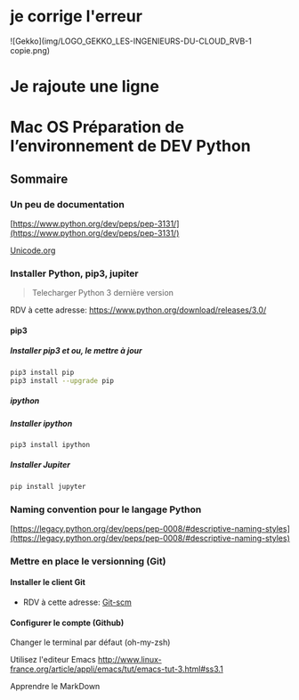 # je corrige l'erreur

![Gekko](img/LOGO_GEKKO_LES-INGENIEURS-DU-CLOUD_RVB-1 copie.png)

# Je rajoute une ligne

# Mac OS Préparation de l’environnement de DEV Python

## Sommaire

### Un peu de documentation

[https://www.python.org/dev/peps/pep-3131/](https://www.python.org/dev/peps/pep-3131/)

[Unicode.org](http://www.unicode.org/reports/tr31/)

### Installer Python, pip3, jupiter

>Telecharger Python 3 dernière version

RDV à cette adresse: <https://www.python.org/download/releases/3.0/>

#### pip3

##### Installer pip3 et ou, le mettre à jour

```Bash
pip3 install pip
pip3 install --upgrade pip
```

##### ipython

##### Installer ipython

```Bash
pip3 install ipython
```

##### Installer Jupiter

```Bash
pip install jupyter
```

### Naming convention pour le langage Python

[https://legacy.python.org/dev/peps/pep-0008/#descriptive-naming-styles](https://legacy.python.org/dev/peps/pep-0008/#descriptive-naming-styles)

### Mettre en place le versionning (Git)

#### Installer le client Git

- RDV à cette adresse: [Git-scm](https://git-scm.com/)

#### Configurer le compte (Github)

Changer le terminal par défaut (oh-my-zsh)

Utilisez l'editeur Emacs
<http://www.linux-france.org/article/appli/emacs/tut/emacs-tut-3.html#ss3.1>

Apprendre le MarkDown



<!-- Docs to Markdown version 1.0β17 -->
